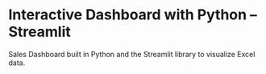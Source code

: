
# Interactive Dashboard with Python – Streamlit

Sales Dashboard built in Python and the Streamlit library to visualize Excel data.



